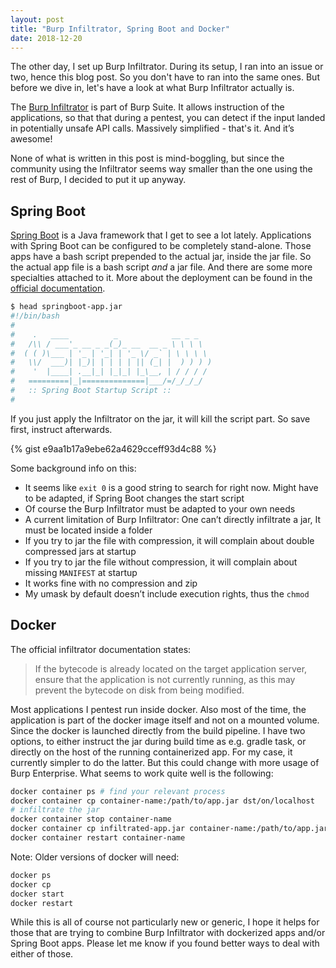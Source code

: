 ```yaml
---
layout: post
title: "Burp Infiltrator, Spring Boot and Docker"
date: 2018-12-20
---
```


The other day, I set up Burp Infiltrator. During its setup, I ran into an issue or two, hence this blog post. So you don't have to ran into the same ones. But before we dive in, let's have a look at what Burp Infiltrator actually is.

The [Burp Infiltrator](https://portswigger.net/burp/documentation/infiltrator) is part of Burp Suite. It allows instruction of the applications, so that that during a pentest, you can detect if the input landed in potentially unsafe API calls. Massively simplified - that's it. And it’s awesome!

None of what is written in this post is mind-boggling, but since the community using the Infiltrator seems way smaller than the one using the rest of Burp, I decided to put it up anyway.

## Spring Boot
[Spring Boot](https://spring.io/projects/spring-boot) is a Java framework that I get to see a lot lately. Applications with Spring Boot can be configured to be completely stand-alone. Those apps have a bash script prepended to the actual jar, inside the jar file. So the actual app file is a bash script _and_ a jar file. And there are some more specialties attached to it. More about the deployment can be found in the [official documentation](https://docs.spring.io/spring-boot/docs/current/reference/html/deployment-install.html). 

```bash
$ head springboot-app.jar
#!/bin/bash
#
#    .   ____          _            __ _ _
#   /\\ / ___'_ __ _ _(_)_ __  __ _ \ \ \ \
#  ( ( )\___ | '_ | '_| | '_ \/ _` | \ \ \ \
#   \\/  ___)| |_)| | | | | || (_| |  ) ) ) )
#    '  |____| .__|_| |_|_| |_\__, | / / / /
#   =========|_|==============|___/=/_/_/_/
#   :: Spring Boot Startup Script ::
#
```

If you just apply the Infiltrator on the jar, it will kill the script part. So save first, instruct afterwards. 

{% gist e9aa1b17a9ebe62a4629cceff93d4c88 %}

Some background info on this:
- It seems like `exit 0` is a good string to search for right now. Might have to be adapted, if Spring Boot changes the start script
- Of course the Burp Infiltrator must be adapted to your own needs
- A current limitation of Burp Infiltrator: One can’t directly infiltrate a jar, It must be located inside a folder
- If you try to jar the file with compression, it will complain about double compressed jars at startup
- If you try to jar the file without compression, it will complain about missing `MANIFEST` at startup
- It works fine with no compression and zip
- My umask by default doesn’t include execution rights, thus the `chmod`

## Docker
The official infiltrator documentation states:

> If the bytecode is already located on the target application server, ensure that the application is not currently running, as this may prevent the bytecode on disk from being modified.

Most applications I pentest run inside docker. Also most of the time, the application is part of the docker image itself and not on a mounted volume. Since the docker is launched directly from the build pipeline. I have two options, to either instruct the jar during build time as e.g. gradle task, or directly on the host of the running containerized app. For my case, it currently simpler to do the latter. But this could change with more usage of Burp Enterprise. What seems to work quite well is the following:

```bash
docker container ps # find your relevant process
docker container cp container-name:/path/to/app.jar dst/on/localhost 
# infiltrate the jar
docker container stop container-name
docker container cp infiltrated-app.jar container-name:/path/to/app.jar
docker container restart container-name
```

Note:
Older versions of docker will need:

```bash
docker ps
docker cp
docker start
docker restart
```

While this is all of course not particularly new or generic, I hope it helps for those that are trying to combine Burp Infiltrator with dockerized apps and/or Spring Boot apps. Please let me know if you found better ways to deal with either of those. 
